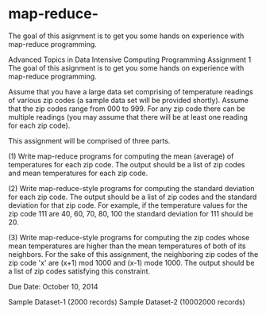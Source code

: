 # map-reduce-
The goal of this asignment is to get you some hands on experience with map-reduce programming. 

Advanced Topics in Data Intensive Computing
Programming Assignment 1
The goal of this asignment is to get you some hands on experience with map-reduce programming. 

Assume that you have a large data set comprising of temperature readings of various zip codes (a sample data set will be provided shortly). Assume that the zip codes range from 000 to 999. For any zip code there can be multiple readings (you may assume that there will be at least one reading for each zip code).

This assignment will be comprised of three parts.

(1) Write map-reduce programs for computing the mean (average) of temperatures for each zip code. The output should be a list of zip codes and mean temperatures for each zip code.

(2) Write map-reduce-style programs for computing the standard deviation for each zip code. The output should be a list of zip codes and the standard deviation for that zip code. For example, if the temperature values for the zip code 111 are 40, 60, 70, 80, 100 the standard deviation for 111 should be 20.

(3) Write map-reduce-style programs for computing the zip codes whose mean temperatures are higher than the mean temperatures of both of its neighbors. For the sake of this assignment, the neighboring zip codes of the zip code 'x' are (x+1) mod 1000 and (x-1) mode 1000. The output should be a list of zip codes satisfying this constraint.

Due Date: October 10, 2014

Sample Dataset-1 (2000 records)
Sample Dataset-2 (10002000 records)
